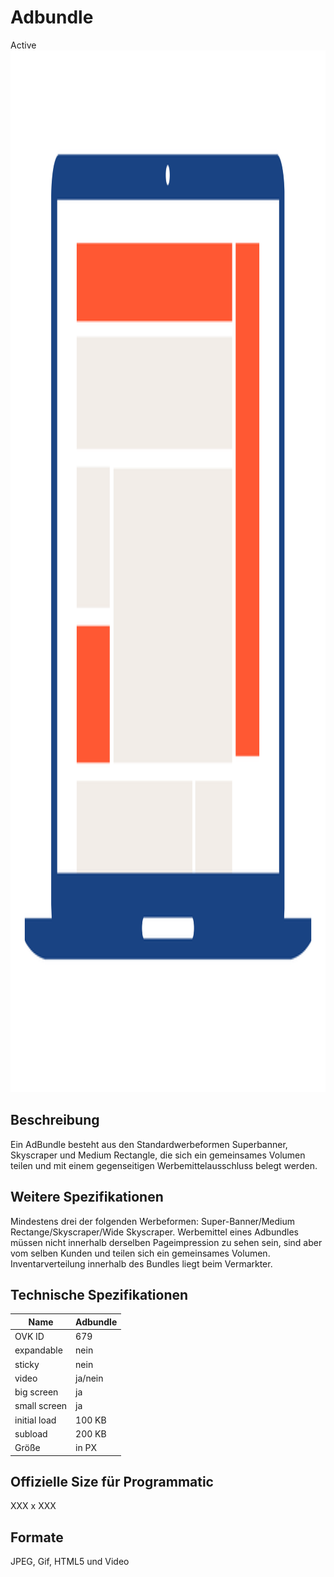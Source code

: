 # Adbundle
<span class="badge badge--success">Active</span>
<img width="2500" height="1667" alt="OVK_WF_Desktop_Adbundle" src="https://github.com/BVDW-org/ovk-docusaurus/blob/main/ovk/static/img/formats/OVK_WF_Desktop_Adbundle.png?raw=true" />


## Beschreibung
Ein AdBundle besteht aus den Standardwerbeformen Superbanner, Skyscraper und Medium Rectangle, die sich ein gemeinsames Volumen teilen und mit einem gegenseitigen Werbemittelausschluss belegt werden.

## Weitere Spezifikationen
Mindestens drei der folgenden Werbeformen: Super-Banner/Medium Rectange/Skyscraper/Wide Skyscraper. Werbemittel eines Adbundles müssen nicht innerhalb derselben Pageimpression zu sehen sein, sind aber vom selben Kunden und teilen sich ein gemeinsames Volumen. Inventarverteilung innerhalb des Bundles liegt beim Vermarkter.

## Technische Spezifikationen

| Name           | Adbundle  |
|----------------|-----------|
| OVK ID         | 679       |
| expandable     | nein      |
| sticky         | nein      |
| video          | ja/nein   |
| big screen     | ja        |
| small screen   | ja        |
| initial load   | 100 KB    |
| subload        | 200 KB    |
| Größe          | in PX     |


## Offizielle Size für Programmatic
XXX x XXX


## Formate
JPEG, Gif, HTML5 und Video
